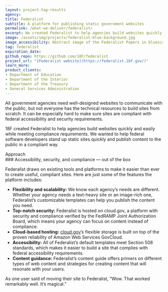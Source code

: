 ```yaml
---
layout: project-tag-results
agency:
title: Federalist
subtitle: A platform for publishing static government websites
permalink: /what-we-deliver/federalist/
excerpt: We created Federalist to help agencies build websites quickly and focus on content instead of compliance.
image: /assets/img/projects/federalist-blue-background.jpg
image_accessibility: Abstract image of the Federalist Papers in bluescale.
tag: federalist
expiration_date:
github_repo: https://github.com/18F/federalist
project_url: "[Federalist website](https://federalist.18f.gov/)"
learn_more:
product_clients:
- Department of Education
- Department of the Interior
- Department of the Treasury
- General Services Administration
---
```


All government agencies need well-designed websites to communicate with the public, but not everyone has the technical resources to build sites from scratch. It can be especially hard to make sure sites are compliant with federal accessibility and security requirements.

18F created Federalist to help agencies build websites quickly and easily while meeting compliance requirements. We wanted to help federal software developers stand up static sites quickly and publish content to the public in a compliant way.

<div class="small-caps">Approach</div>
### Accessibility, security, and compliance — out of the box

Federalist draws on existing tools and platforms to make it easier than ever to create useful, compliant sites. Here are just some of the features the platform includes:

- **Flexibility and scalability:** We know each agency’s needs are different. Whether your agency needs a text-heavy site or an image-rich one, Federalist’s customizable templates can help you publish the content you need.
- **Top-notch security:** Federalist is hosted on cloud.gov, a platform with security and compliance verified by the FedRAMP Joint Authorization Board, which means your agency can focus on content instead of compliance.
- **Cloud-based hosting:** [cloud.gov](https://cloud.gov/)’s flexible storage is built on top of the proven reliability of Amazon Web Services GovCloud.
- **Accessibility:** All of Federalist’s default templates meet Section 508 standards, which makes it easier to build a site that complies with federal accessibility requirements.
- **Content guidance:** Federalist’s content guide offers primers on different types of web content and strategies for creating content that will resonate with your users.

As one user said of moving their site to Federalist, “Wow. That worked remarkably well. It’s magical.”
